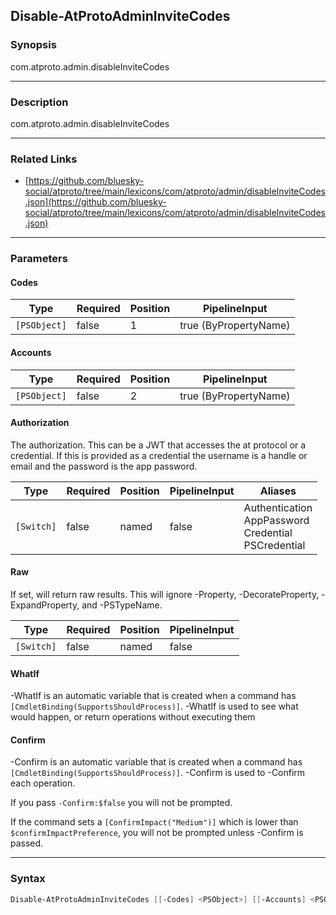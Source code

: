 Disable-AtProtoAdminInviteCodes
-------------------------------




### Synopsis
com.atproto.admin.disableInviteCodes



---


### Description

com.atproto.admin.disableInviteCodes



---


### Related Links
* [https://github.com/bluesky-social/atproto/tree/main/lexicons/com/atproto/admin/disableInviteCodes.json](https://github.com/bluesky-social/atproto/tree/main/lexicons/com/atproto/admin/disableInviteCodes.json)





---


### Parameters
#### **Codes**




|Type        |Required|Position|PipelineInput        |
|------------|--------|--------|---------------------|
|`[PSObject]`|false   |1       |true (ByPropertyName)|



#### **Accounts**




|Type        |Required|Position|PipelineInput        |
|------------|--------|--------|---------------------|
|`[PSObject]`|false   |2       |true (ByPropertyName)|



#### **Authorization**

The authorization. This can be a JWT that accesses the at protocol or a credential. If this is provided as a credential the username is a handle or email and the password is the app password.






|Type      |Required|Position|PipelineInput|Aliases                                                       |
|----------|--------|--------|-------------|--------------------------------------------------------------|
|`[Switch]`|false   |named   |false        |Authentication<br/>AppPassword<br/>Credential<br/>PSCredential|



#### **Raw**

If set, will return raw results. This will ignore -Property, -DecorateProperty, -ExpandProperty, and -PSTypeName.






|Type      |Required|Position|PipelineInput|
|----------|--------|--------|-------------|
|`[Switch]`|false   |named   |false        |



#### **WhatIf**
-WhatIf is an automatic variable that is created when a command has ```[CmdletBinding(SupportsShouldProcess)]```.
-WhatIf is used to see what would happen, or return operations without executing them
#### **Confirm**
-Confirm is an automatic variable that is created when a command has ```[CmdletBinding(SupportsShouldProcess)]```.
-Confirm is used to -Confirm each operation.

If you pass ```-Confirm:$false``` you will not be prompted.


If the command sets a ```[ConfirmImpact("Medium")]``` which is lower than ```$confirmImpactPreference```, you will not be prompted unless -Confirm is passed.



---


### Syntax
```PowerShell
Disable-AtProtoAdminInviteCodes [[-Codes] <PSObject>] [[-Accounts] <PSObject>] [-Authorization] [-Raw] [-WhatIf] [-Confirm] [<CommonParameters>]
```
